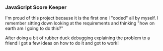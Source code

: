 

### JavaScript Score Keeper

I'm proud of this project because it is the first one I "coded" all by myself. I remember sitting down looking at the requirements and thinking "how on earth am I going to do this?"

After doing a bit of rubber duck debugging explaining the problem to a friend I got a few ideas on how to do it and got to work!
